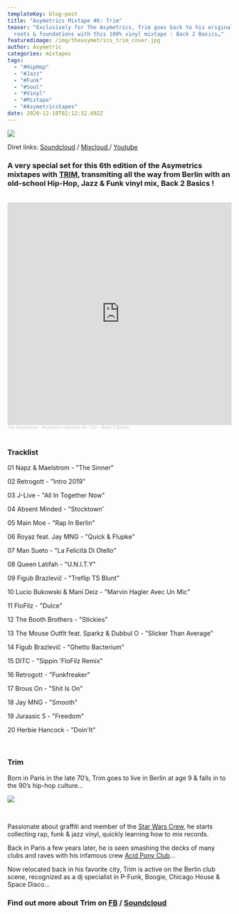```yaml
---
templateKey: blog-post
title: "Asymetrics Mixtape #6: Trim"
teaser: "Exclusively for The Asymetrics, Trim goes back to his original hip hop
  roots & foundations with this 100% vinyl mixtape : Back 2 Basics…"
featuredimage: /img/theasymetrics_trim_cover.jpg
author: Asymetric
categories: mixtapes
tags:
  - "#HipHop"
  - "#Jazz"
  - "#Funk"
  - "#Soul"
  - "#Vinyl"
  - "#Mixtape"
  - "#Asymetricstapes"
date: 2020-12-18T02:12:32.692Z
---
```

![](/img/theasymetrics_trim_cover.jpg)

Diret links: [Soundcloud](https://soundcloud.com/the-asymetrics/asymetrics-mixtape-6-trim-back-2-basics) / [Mixcloud ](https://www.mixcloud.com/The_Asymetrics/asymetrics-mixtape-6-trim/)/ [Youtube](https://www.youtube.com/watch?v=J57Mg2HAJ24)

### A very special set for this 6th edition of the Asymetrics mixtapes with [TRIM](https://www.facebook.com/TRIM-258689774183736/), transmiting all the way from Berlin with an old-school Hip-Hop, Jazz & Funk vinyl mix, Back 2 Basics !

<br>

<iframe width="100%" height="500" scrolling="no" frameborder="no" allow="autoplay" src="https://w.soundcloud.com/player/?url=https%3A//api.soundcloud.com/tracks/949807354&color=%23ff5500&auto_play=false&hide_related=false&show_comments=true&show_user=true&show_reposts=false&show_teaser=true&visual=true"></iframe><div style="font-size: 10px; color: #cccccc;line-break: anywhere;word-break: normal;overflow: hidden;white-space: nowrap;text-overflow: ellipsis; font-family: Interstate,Lucida Grande,Lucida Sans Unicode,Lucida Sans,Garuda,Verdana,Tahoma,sans-serif;font-weight: 100;"><a href="https://soundcloud.com/the-asymetrics" title="The Asymetrics" target="_blank" style="color: #cccccc; text-decoration: none;">The Asymetrics</a> · <a href="https://soundcloud.com/the-asymetrics/asymetrics-mixtape-6-trim-back-2-basics" title="Asymetrics Mixtape #6: Trim - Back 2 Basics" target="_blank" style="color: #cccccc; text-decoration: none;">Asymetrics Mixtape #6: Trim - Back 2 Basics</a></div>

<br>

### Tracklist

01 Napz & Maelstrom - "The Sinner"

02 Retrogott - "Intro 2019"

03 J-Live - "All In Together Now"

04 Absent Minded - "Stocktown'

05 Main Moe - "Rap In Berlin"

06 Royaz feat. Jay MNG - "Quick & Flupke"

07 Man Sueto - "La Felicità Di Otello"

08 Queen Latifah - "U.N.I.T.Y"

09 Figub Brazlevič - "Treflip TS Blunt"

10 Lucio Bukowski & Mani Deiz - "Marvin Hagler Avec Un Mic"

11 FloFilz - "Dulce"

12 The Booth Brothers - "Stickies"

13 The Mouse Outfit feat. Sparkz & Dubbul O - "Slicker Than Average"

14 Figub Brazlevič - "Ghetto Bacterium"

15 DITC - "Sippin 'FloFilz Remix"

16 Retrogott - "Funkfreaker"

17 Brous On - "Shit Is On"

18 Jay MNG - "Smooth"

19 Jurassic 5 - "Freedom"

20 Herbie Hancock - "Doin'It"

<br>

### Trim

Born in Paris in the late 70’s, Trim goes to live in Berlin at age 9 & falls in to the 90’s hip-hop culture…

![](/img/theasymetrics_trim_pic.jpg)

<br>

Passionate about graffiti and member of the [Star Wars Crew](http://www.starwarscrew.com/), he starts collecting rap, funk & jazz vinyl, quickly learning how to mix records.

Back in Paris a few years later, he is seen smashing the decks of many clubs and raves with his infamous crew [Acid Pony Club](https://soundcloud.com/rewindconcept/rwd-podcast-023-trim-acid-pony-club-lapidar)…

Now relocated back in his favorite city, Trim is active on the Berlin club scene, recognized as a dj specialist in P-Funk, Boogie, Chicago House & Space Disco…

### Find out more about Trim on [FB](https://www.facebook.com/TRIM-258689774183736/) / [Soundcloud](https://soundcloud.com/trim)